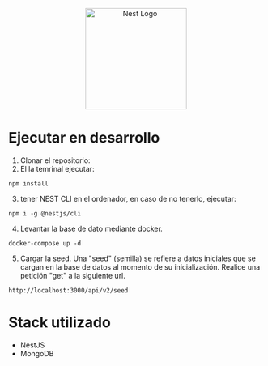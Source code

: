 <p align="center">
  <a href="http://nestjs.com/" target="blank"><img src="https://nestjs.com/img/logo-small.svg" width="200" alt="Nest Logo" /></a>
</p>

# Ejecutar en desarrollo

1. Clonar el repositorio:
2. El la temrinal ejecutar:

```
npm install

```

3. tener NEST CLI en el ordenador, en caso de no tenerlo, ejecutar:

```
npm i -g @nestjs/cli
```

4. Levantar la base de dato mediante docker.
```
docker-compose up -d
```

5. Cargar la seed. Una "seed" (semilla) se refiere a datos iniciales que se cargan en la base de datos al momento de su inicialización. Realice una petición "get" a la siguiente url.

```
http://localhost:3000/api/v2/seed
```

# Stack utilizado
* NestJS
* MongoDB